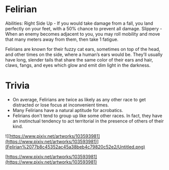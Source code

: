 # Felirian

Abilities: Right Side Up - If you would take damage from a fall, you land perfectly on your feet, with a 50% chance to prevent all damage.
Slippery - When an enemy becomes adjacent to you, you may roll mobility and move that many meters away from them, then take 1 fatigue.

Felirians are known for their fuzzy cat ears, sometimes on top of the head, and other times on the side, where a human’s ears would be. They’ll usually have long, slender tails that share the same color of their ears and hair, claws, fangs, and eyes which glow and emit dim light in the darkness.

# Trivia

- On average, Felirians are twice as likely as any other race to get distracted or lose focus at inconvenient times.
- Many Felirians have a natural aptitude for acrobatics.
- Felirians don't tend to group up like some other races. In fact, they have an instinctual tendency to act territorial in the presence of others of their kind.

![[https://www.pixiv.net/artworks/103593981](https://www.pixiv.net/artworks/103593981)](Felirian%2077b8c45352ac45a38beb4c79820c52e2/Untitled.png)

[https://www.pixiv.net/artworks/103593981](https://www.pixiv.net/artworks/103593981)
